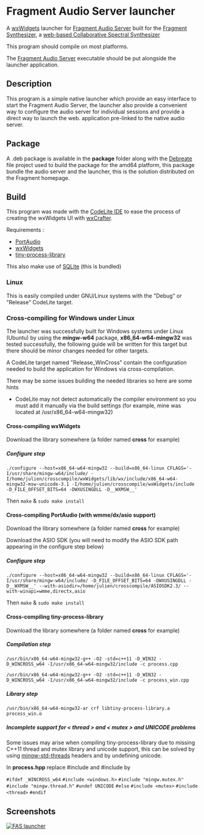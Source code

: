 # Fragment Audio Server launcher

A [wxWidgets](https://www.wxwidgets.org/) launcher for [Fragment Audio Server](https://github.com/grz0zrg/fas) built for the [Fragment Synthesizer](https://github.com/grz0zrg/fsynth), a [web-based Collaborative Spectral Synthesizer](https://www.fsynth.com)

This program should compile on most platforms.

The [Fragment Audio Server](https://github.com/grz0zrg/fas) executable should be put alongside the launcher application.

## Description

This program is a simple native launcher which provide an easy interface to start the Fragment Audio Server, the launcher also provide a convenient way to configure the audio server for individual sessions and provide a direct way to launch the web. application pre-linked to the native audio server.

## Package

A .deb package is available in the **package** folder along with the [Debreate](https://antumdeluge.github.io/debreate-web/) file project used to build the package for the amd64 platform, this package bundle the audio server and the launcher, this is the solution distributed on the Fragment homepage.

## Build

This program was made with the [CodeLite IDE](https://codelite.org/) to ease the process of creating the wxWidgets UI with [wxCrafter](https://wxcrafter.codelite.org/).

Requirements :

 * [PortAudio](http://www.portaudio.com/download.html)
 * [wxWidgets](https://www.wxwidgets.org/)
 * [tiny-process-library](https://github.com/eidheim/tiny-process-library)

This also make use of [SQLite](https://www.sqlite.org/) (this is bundled)

### Linux

This is easily compiled under GNU/Linux systems with the "Debug" or "Release" CodeLite target.

### Cross-compiling for Windows under Linux

The launcher was successfully built for Windows systems under Linux (Ubuntu) by using the **mingw-w64** package, **x86_64-w64-mingw32** was tested successfully, the following guide will be written for this target but there should be minor changes needed for other targets.

A CodeLite target named "Release_WinCross" contain the configuration needed to build the application for Windows via cross-compilation.

There may be some issues building the needed libraries so here are some hints

- CodeLite may not detect automatically the compiler environment so you must add it manually via the build settings (for example, mine was located at /usr/x86_64-w64-mingw32)

#### Cross-compiling wxWidgets

Download the library somewhere (a folder named **cross** for example)

##### Configure step

`./configure --host=x86_64-w64-mingw32 --build=x86_64-linux CFLAGS='-I/usr/share/mingw-w64/include/ -I/home/julien/crosscompile/wxWidgets/lib/wx/include/x86_64-w64-mingw32-msw-unicode-3.1 -I/home/julien/crosscompile/wxWidgets/include -D_FILE_OFFSET_BITS=64 -DWXUSINGDLL -D__WXMSW__'`

Then `make` & `sudo make install`

#### Cross-compiling PortAudio (with wmme/dx/asio support)

Download the library somewhere (a folder named **cross** for example)

Download the ASIO SDK (you will need to modify the ASIO SDK path appearing in the configure step below)

##### Configure step

`./configure --host=x86_64-w64-mingw32 --build=x86_64-linux CFLAGS='-I/usr/share/mingw-w64/include/ -D_FILE_OFFSET_BITS=64 -DWXUSINGDLL -D__WXMSW__' --with-asiodir=/home/julien/crosscompile/ASIOSDK2.3/ --with-winapi=wmme,directx,asio`

Then `make` & `sudo make install`

#### Cross-compiling tiny-process-library

Download the library somewhere (a folder named **cross** for example)

##### Compilation step

`/usr/bin/x86_64-w64-mingw32-g++ -O2 -std=c++11 -D_WIN32 -D_WINCROSS_w64 -I/usr/x86_64-w64-mingw32/include -c process.cpp`

`/usr/bin/x86_64-w64-mingw32-g++ -O2 -std=c++11 -D_WIN32 -D_WINCROSS_w64 -I/usr/x86_64-w64-mingw32/include -c process_win.cpp`

##### Library step

`/usr/bin/x86_64-w64-mingw32-ar crf libtiny-process-library.a process_win.o`

##### Incomplete support for < thread > and < mutex > and UNICODE problems

Some issues may arise when compiling tiny-process-library due to missing C++11 thread and mutex library and unicode support, this can be solved by using [mingw-std-threads](https://github.com/meganz/mingw-std-threads) headers and by undefining unicode.

In **process.hpp** replace #include <mutex> and #include <thread> by

`#ifdef _WINCROSS_w64`
`#include <windows.h>`
`#include "mingw.mutex.h"`
`#include "mingw.thread.h"`
`#undef UNICODE`
`#else`
`#include <mutex>`
`#include <thread>`
`#endif`

## Screenshots

[![FAS launcher](https://www.fsynth.com/data/fas_launcher.png)](https://github.com/grz0zrg/fas_launcher)
